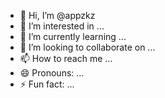- 👋 Hi, I’m @appzkz
- 👀 I’m interested in ...
- 🌱 I’m currently learning ...
- 💞️ I’m looking to collaborate on ...
- 📫 How to reach me ...
- 😄 Pronouns: ...
- ⚡ Fun fact: ...

<!---
appzkz/appzkz is a ✨ special ✨ repository because its `README.md` (this file) appears on your GitHub profile.
You can click the Preview link to take a look at your changes.
--->
